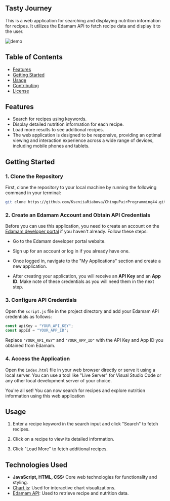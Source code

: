 ## Tasty Journey 

This is a web application for searching and displaying nutrition information for recipes. It utilizes the Edamam API to fetch recipe data and display it to the user.

![demo](https://github.com/KseniiaRiabova/Tasty-Journey/blob/main/TastyJourney/utils/demo.gif)

## Table of Contents

- [Features](#features)
- [Getting Started](#getting-started)
- [Usage](#usage)
- [Contributing](#contributing)
- [License](#license)

## Features

- Search for recipes using keywords.
- Display detailed nutrition information for each recipe.
- Load more results to see additional recipes.
- The web application is designed to be responsive, providing an optimal viewing and interaction experience across a wide range of devices, including mobile phones and tablets.

## Getting Started

### 1. Clone the Repository

First, clone the repository to your local machine by running the following command in your terminal:

```bash
git clone https://github.com/KseniiaRiabova/ChinguPairProgramming44.git
````

### 2. Create an Edamam Account and Obtain API Credentials
Before you can use this application, you need to create an account on the [Edamam developer portal](https://developer.edamam.com/) if you haven't already. Follow these steps:

* Go to the Edamam developer portal website.

* Sign up for an account or log in if you already have one.

* Once logged in, navigate to the "My Applications" section and create a new application.

* After creating your application, you will receive an **API Key** and an **App ID**. Make note of these credentials as you will need them in the next step.

### 3. Configure API Credentials

Open the `script.js` file in the project directory and add your Edamam API credentials as follows:

```javascript
const apiKey = "YOUR_API_KEY";
const appId = "YOUR_APP_ID";
```

Replace `"YOUR_API_KEY"` and `"YOUR_APP_ID"` with the API Key and App ID you obtained from Edamam.

### 4. Access the Application

Open the `index.html` file in your web browser directly or serve it using a local server. You can use a tool like "Live Server" for Visual Studio Code or any other local development server of your choice.

You're all set! You can now search for recipes and explore nutrition information using this web application

## Usage
1. Enter a recipe keyword in the search input and click "Search" to fetch recipes.

2. Click on a recipe to view its detailed information.

3. Click "Load More" to fetch additional recipes.

## Technologies Used

- **JavaScript, HTML, CSS:** Core web technologies for functionality and styling.
- [Chart.js](https://www.chartjs.org/): Used for interactive chart visualizations.
- [Edamam API](https://developer.edamam.com/): Used to retrieve recipe and nutrition data.
